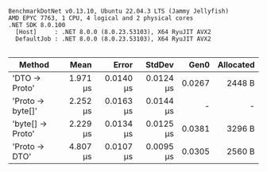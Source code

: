```

BenchmarkDotNet v0.13.10, Ubuntu 22.04.3 LTS (Jammy Jellyfish)
AMD EPYC 7763, 1 CPU, 4 logical and 2 physical cores
.NET SDK 8.0.100
  [Host]     : .NET 8.0.0 (8.0.23.53103), X64 RyuJIT AVX2
  DefaultJob : .NET 8.0.0 (8.0.23.53103), X64 RyuJIT AVX2


```
| Method           | Mean     | Error     | StdDev    | Gen0   | Allocated |
|----------------- |---------:|----------:|----------:|-------:|----------:|
| &#39;DTO → Proto&#39;    | 1.971 μs | 0.0140 μs | 0.0124 μs | 0.0267 |    2448 B |
| &#39;Proto → byte[]&#39; | 2.252 μs | 0.0163 μs | 0.0144 μs |      - |         - |
| &#39;byte[] → Proto&#39; | 2.229 μs | 0.0134 μs | 0.0125 μs | 0.0381 |    3296 B |
| &#39;Proto → DTO&#39;    | 4.807 μs | 0.0107 μs | 0.0095 μs | 0.0305 |    2560 B |
